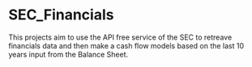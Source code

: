 # SEC_Financials

This projects aim to use the API free service of the SEC to retreave financials data and then make a cash flow models based on the last 10 years input from the Balance Sheet.

